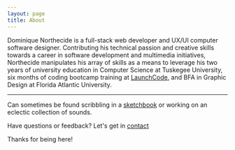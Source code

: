 ```yaml
---
layout: page
title: About
---
```



Dominique Northecide is a full-stack web developer and UX/UI computer software designer. Contributing his technical passion and creative skills towards a career in software development and multimedia initiatives, Northecide manipulates his array of skills as a means to leverage his two years of university education in Computer Science at Tuskegee University, six months of coding bootcamp training at [LaunchCode](https://www.launchcode.org/), and BFA in Graphic Design at Florida Atlantic University.  

-----

Can sometimes be found scribbling in a [sketchbook](https://thankyoudom.com/images/sketchbook.pdf) or working on an eclectic collection of sounds.


Have questions or feedback? Let's get in [contact](https://thankyoudom.com/contact)

Thanks for being here!
